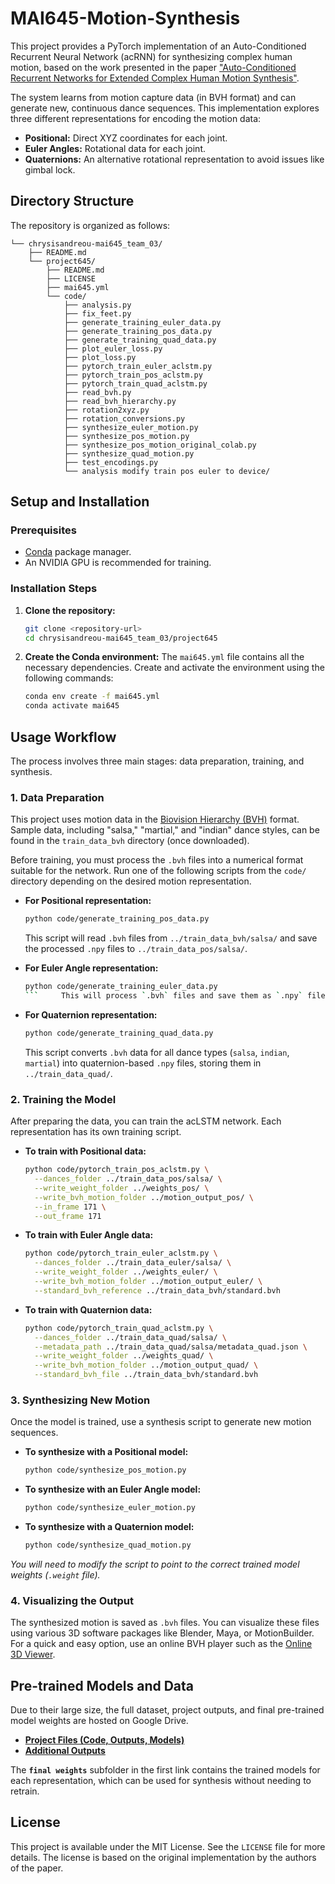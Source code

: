 # MAI645-Motion-Synthesis

This project provides a PyTorch implementation of an Auto-Conditioned Recurrent Neural Network (acRNN) for synthesizing complex human motion, based on the work presented in the paper ["Auto-Conditioned Recurrent Networks for Extended Complex Human Motion Synthesis"](https://arxiv.org/abs/1707.05363).

The system learns from motion capture data (in BVH format) and can generate new, continuous dance sequences. This implementation explores three different representations for encoding the motion data:
*   **Positional:** Direct XYZ coordinates for each joint.
*   **Euler Angles:** Rotational data for each joint.
*   **Quaternions:** An alternative rotational representation to avoid issues like gimbal lock.

## Directory Structure
The repository is organized as follows:
```
└── chrysisandreou-mai645_team_03/
    ├── README.md
    └── project645/
        ├── README.md
        ├── LICENSE
        ├── mai645.yml
        └── code/
            ├── analysis.py
            ├── fix_feet.py
            ├── generate_training_euler_data.py
            ├── generate_training_pos_data.py
            ├── generate_training_quad_data.py
            ├── plot_euler_loss.py
            ├── plot_loss.py
            ├── pytorch_train_euler_aclstm.py
            ├── pytorch_train_pos_aclstm.py
            ├── pytorch_train_quad_aclstm.py
            ├── read_bvh.py
            ├── read_bvh_hierarchy.py
            ├── rotation2xyz.py
            ├── rotation_conversions.py
            ├── synthesize_euler_motion.py
            ├── synthesize_pos_motion.py
            ├── synthesize_pos_motion_original_colab.py
            ├── synthesize_quad_motion.py
            ├── test_encodings.py
            └── analysis modify train pos euler to device/
```

## Setup and Installation

### Prerequisites
*   [Conda](https://docs.conda.io/projects/conda/en/latest/user-guide/install/index.html) package manager.
*   An NVIDIA GPU is recommended for training.

### Installation Steps
1.  **Clone the repository:**
    ```bash
    git clone <repository-url>
    cd chrysisandreou-mai645_team_03/project645
    ```

2.  **Create the Conda environment:**
    The `mai645.yml` file contains all the necessary dependencies. Create and activate the environment using the following commands:
    ```bash
    conda env create -f mai645.yml
    conda activate mai645
    ```

## Usage Workflow

The process involves three main stages: data preparation, training, and synthesis.

### 1. Data Preparation

This project uses motion data in the [Biovision Hierarchy (BVH)](https://en.wikipedia.org/wiki/Biovision_Hierarchy) format. Sample data, including "salsa," "martial," and "indian" dance styles, can be found in the `train_data_bvh` directory (once downloaded).

Before training, you must process the `.bvh` files into a numerical format suitable for the network. Run one of the following scripts from the `code/` directory depending on the desired motion representation.

*   **For Positional representation:**
    ```bash
    python code/generate_training_pos_data.py
    ```
    This script will read `.bvh` files from `../train_data_bvh/salsa/` and save the processed `.npy` files to `../train_data_pos/salsa/`.

*   **For Euler Angle representation:**
    ```bash
    python code/generate_training_euler_data.py
    ```     This will process `.bvh` files and save them as `.npy` files in `../train_data_euler/salsa/`.

*   **For Quaternion representation:**
    ```bash
    python code/generate_training_quad_data.py
    ```
    This script converts `.bvh` data for all dance types (`salsa`, `indian`, `martial`) into quaternion-based `.npy` files, storing them in `../train_data_quad/`.

### 2. Training the Model

After preparing the data, you can train the acLSTM network. Each representation has its own training script.

*   **To train with Positional data:**
    ```bash
    python code/pytorch_train_pos_aclstm.py \
      --dances_folder ../train_data_pos/salsa/ \
      --write_weight_folder ../weights_pos/ \
      --write_bvh_motion_folder ../motion_output_pos/ \
      --in_frame 171 \
      --out_frame 171
    ```

*   **To train with Euler Angle data:**
    ```bash
    python code/pytorch_train_euler_aclstm.py \
      --dances_folder ../train_data_euler/salsa/ \
      --write_weight_folder ../weights_euler/ \
      --write_bvh_motion_folder ../motion_output_euler/ \
      --standard_bvh_reference ../train_data_bvh/standard.bvh 
    ```

*   **To train with Quaternion data:**
    ```bash
    python code/pytorch_train_quad_aclstm.py \
      --dances_folder ../train_data_quad/salsa/ \
      --metadata_path ../train_data_quad/salsa/metadata_quad.json \
      --write_weight_folder ../weights_quad/ \
      --write_bvh_motion_folder ../motion_output_quad/ \
      --standard_bvh_file ../train_data_bvh/standard.bvh
    ```

### 3. Synthesizing New Motion

Once the model is trained, use a synthesis script to generate new motion sequences.

*   **To synthesize with a Positional model:**
    ```bash
    python code/synthesize_pos_motion.py
    ```

*   **To synthesize with an Euler Angle model:**
    ```bash
    python code/synthesize_euler_motion.py
    ```

*   **To synthesize with a Quaternion model:**
    ```bash
    python code/synthesize_quad_motion.py
    ```
    
*You will need to modify the script to point to the correct trained model weights (`.weight` file).*

### 4. Visualizing the Output
The synthesized motion is saved as `.bvh` files. You can visualize these files using various 3D software packages like Blender, Maya, or MotionBuilder. For a quick and easy option, use an online BVH player such as the [Online 3D Viewer]([http://lo-th.github.io/olympe/BVH_player.html](https://theorangeduck.com/media/uploads/BVHView/bvhview.html)).

## Pre-trained Models and Data

Due to their large size, the full dataset, project outputs, and final pre-trained model weights are hosted on Google Drive.

*   [**Project Files (Code, Outputs, Models)**](https://drive.google.com/drive/folders/1qNsZ1jETzibiupnLSW3orPf_AzkGtQ3A?usp=sharing)
*   [**Additional Outputs**](https://drive.google.com/drive/folders/1oTZ4W_yMDA3_8ZB-_9wYI_OEWsU2mASB?usp=sharing)

The **`final weights`** subfolder in the first link contains the trained models for each representation, which can be used for synthesis without needing to retrain.

## License
This project is available under the MIT License. See the `LICENSE` file for more details. The license is based on the original implementation by the authors of the paper.
